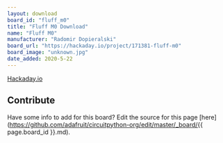 ```yaml
---
layout: download
board_id: "fluff_m0"
title: "Fluff M0 Download"
name: "Fluff M0"
manufacturer: "Radomir Dopieralski"
board_url: "https://hackaday.io/project/171381-fluff-m0"
board_image: "unknown.jpg"
date_added: 2020-5-22
---
```


[Hackaday.io](https://hackaday.io/project/171381-fluff-m0)

## Contribute

Have some info to add for this board? Edit the source for this page [here](https://github.com/adafruit/circuitpython-org/edit/master/_board/{{ page.board_id }}.md).

